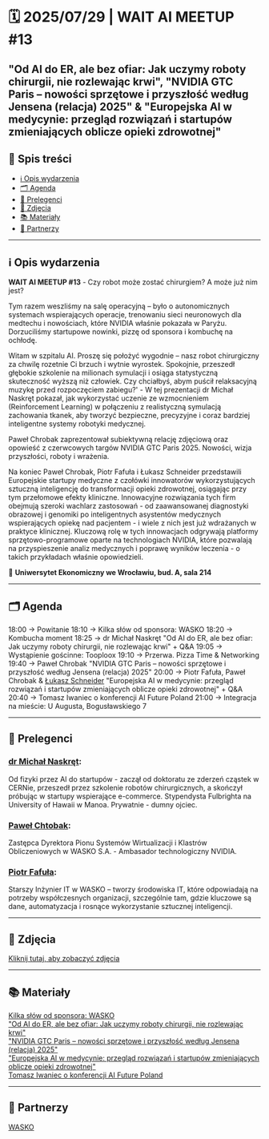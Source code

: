 # 🗓️ 2025/07/29 | WAIT AI MEETUP #13

## "Od AI do ER, ale bez ofiar: Jak uczymy roboty chirurgii, nie rozlewając krwi", "NVIDIA GTC Paris – nowości sprzętowe i przyszłość według Jensena (relacja) 2025" & "Europejska AI w medycynie: przegląd rozwiązań i startupów zmieniających oblicze opieki zdrowotnej"

## 📌 Spis treści  
- [ℹ️ Opis wydarzenia](#-opis-wydarzenia)  
- [🗂️ Agenda](#-agenda)
- [👤 Prelegenci](#-prelegenci)    
- [📸 Zdjęcia](#-zdjęcia)
- [📚 Materiały](#-materiały)
- [🤝 Partnerzy](#-partnerzy)  

---

## ℹ️ Opis wydarzenia

**WAIT AI MEETUP #13** - Czy robot może zostać chirurgiem? A może już nim jest?

Tym razem weszliśmy na salę operacyjną – było o autonomicznych systemach wspierających operacje, trenowaniu sieci neuronowych dla medtechu i nowościach, które NVIDIA właśnie pokazała w Paryżu. Dorzuciliśmy startupowe nowinki, pizzę od sponsora i kombuchę na ochłodę.

Witam w szpitalu AI. Proszę się położyć wygodnie – nasz robot chirurgiczny za chwilę rozetnie Ci brzuch i wytnie wyrostek. Spokojnie, przeszedł głębokie szkolenie na milionach symulacji i osiąga statystyczną skuteczność wyższą niż człowiek. Czy chciałbyś, abym puścił relaksacyjną muzykę przed rozpoczęciem zabiegu?' - W tej prezentacji dr Michał Naskręt pokazał, jak wykorzystać uczenie ze wzmocnieniem (Reinforcement Learning) w połączeniu z realistyczną symulacją zachowania tkanek, aby tworzyć bezpieczne, precyzyjne i coraz bardziej inteligentne systemy robotyki medycznej.

Paweł Chrobak zaprezentował subiektywną relację zdjęciową oraz opowieść z czerwcowych targów NVIDIA GTC Paris 2025. Nowości, wizja przyszłości, roboty i wrażenia.

Na koniec Paweł Chrobak, Piotr Fafuła i Łukasz Schneider przedstawili Europejskie startupy medyczne z czołówki innowatorów wykorzystujących sztuczną inteligencję do transformacji opieki zdrowotnej, osiągając przy tym przełomowe efekty kliniczne. Innowacyjne rozwiązania tych firm obejmują szeroki wachlarz zastosowań - od zaawansowanej diagnostyki obrazowej i genomiki po inteligentnych asystentów medycznych wspierających opiekę nad pacjentem - i wiele z nich jest już wdrażanych w praktyce klinicznej. Kluczową rolę w tych innowacjach odgrywają platformy sprzętowo-programowe oparte na technologiach NVIDIA, które pozwalają na przyspieszenie analiz medycznych i poprawę wyników leczenia - o takich przykładach właśnie opowiedzieli.

📍 **Uniwersytet Ekonomiczny we Wrocławiu, bud. A, sala 214**

---

## 🗂️ Agenda

18:00 → Powitanie
18:10 → Kilka słów od sponsora: WASKO
18:20 → Kombucha moment
18:25 → dr Michał Naskręt
"Od AI do ER, ale bez ofiar: Jak uczymy roboty chirurgii, nie rozlewając krwi" + Q&A
19:05 → Wystąpienie gościnne: Tooploox
19:10 → Przerwa. Pizza Time & Networking
19:40 → Paweł Chrobak
"NVIDIA GTC Paris – nowości sprzętowe i przyszłość według Jensena (relacja) 2025"
20:00 → Piotr Fafuła, Paweł Chrobak & [Łukasz Schneider](https://www.linkedin.com/in/lukasz-schneider-640a701/)
"Europejska AI w medycynie: przegląd rozwiązań i startupów zmieniających oblicze opieki zdrowotnej" + Q&A
20:40 → Tomasz Iwaniec o konferencji AI Future Poland
21:00 → Integracja na mieście: U Augusta, Bogusławskiego 7

---

## 👤 Prelegenci

### [dr Michał Naskręt](https://www.linkedin.com/in/micha%C5%82-naskr%C4%99t-a2296620b/):
Od fizyki przez AI do startupów - zaczął od doktoratu ze zderzeń cząstek w CERNie, przeszedł przez szkolenie robotów chirurgicznych, a skończył próbując w startupy wspierające e-commerce. Stypendysta Fulbrighta na University of Hawaii w Manoa. Prywatnie - dumny ojciec.

### [Paweł Chtobak](https://www.linkedin.com/in/pawel-chrobak/):
Zastępca Dyrektora Pionu Systemów Wirtualizacji i Klastrów Obliczeniowych w WASKO S.A. - Ambasador technologiczny NVIDIA.

### [Piotr Fafuła](https://www.linkedin.com/in/fafula-piotr/):
Starszy Inżynier IT w WASKO – tworzy środowiska IT, które odpowiadają na potrzeby współczesnych organizacji, szczególnie tam, gdzie kluczowe są dane, automatyzacja i rosnące wykorzystanie sztucznej inteligencji.

---

## 📸 Zdjęcia
[Kliknij tutaj, aby zobaczyć zdjęcia](https://photos.app.goo.gl/ELJx58zgUFos8At26)

---

## 📚 Materiały
[Kilka słów od sponsora: WASKO](https://drive.google.com/file/d/1lZla2BHJwrfmCJvP7O4Bo9k2_DJifRRT/view?usp=sharing)<br>
["Od AI do ER, ale bez ofiar: Jak uczymy roboty chirurgii, nie rozlewając krwi"](https://drive.google.com/file/d/1uMFLbt8kkdUxuWIvn6W2Aq5uLLjntv6y/view?usp=sharing)<br>
["NVIDIA GTC Paris – nowości sprzętowe i przyszłość według Jensena (relacja) 2025"](https://drive.google.com/file/d/1od-u7ct_d993sVeGFdO21sXcdhJN2Z2w/view?usp=sharing)<br>
["Europejska AI w medycynie: przegląd rozwiązań i startupów zmieniających oblicze opieki zdrowotnej"](https://drive.google.com/file/d/1ekarX2nhkPwQDbhjt6OisO7WZju0pktR/view?usp=sharing)<br>
[Tomasz Iwaniec o konferencji AI Future Poland](https://drive.google.com/file/d/1zTwc3gzmChqzJmg_UyeVIrhlbdFvvC31/view?usp=sharing)<br>

---

## 🤝 Partnerzy
[WASKO](https://www.linkedin.com/company/wasko/)